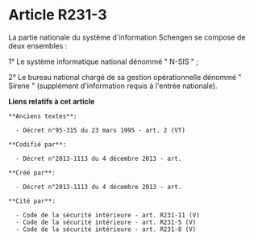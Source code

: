 # Article R231-3

La partie nationale du système d'information Schengen se compose de deux ensembles : 

1° Le système informatique national dénommé " N-SIS " ; 

2° Le bureau national chargé de sa gestion opérationnelle dénommé " Sirene " (supplément d'information requis à l'entrée
nationale).

**Liens relatifs à cet article**

	**Anciens textes**:

	  - Décret n°95-315 du 23 mars 1995 - art. 2 (VT)

	**Codifié par**:

	  - Décret n°2013-1113 du 4 décembre 2013 - art.

	**Créé par**:

	  - Décret n°2013-1113 du 4 décembre 2013 - art.

	**Cité par**:

	  - Code de la sécurité intérieure - art. R231-11 (V)
	  - Code de la sécurité intérieure - art. R231-5 (V)
	  - Code de la sécurité intérieure - art. R231-8 (V)
